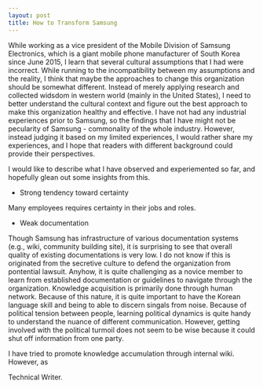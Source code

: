 ```yaml
---
layout: post
title: How to Transform Samsung
---
```


While working as a vice president of the Mobile Division of Samsung Electronics, which is a giant mobile phone manufacturer of South Korea since June 2015, I learn that several cultural assumptions that I had were incorrect. While running to the incompatibility between my assumptions and the reality, I think that maybe the approaches to change this organization should be somewhat different. Instead of merely applying research and collected widsdom in western world (mainly in the United States), I need to better understand the cultural context and figure out the best approach to make this organization healthy and effective. I have not had any industrial experiences prior to Samsung, so the findings that I have might not be pecularity of Samsung - commonality of the whole industry. However, instead judging it based on my limited experiences, I would rather share my experiences, and I hope that readers with different background could provide their perspectives.

I would like to describe what I have observed and experiemented so far, and hopefully glean out some insights from this.

- Strong tendency toward certainty

Many employees requires certainty in their jobs and roles. 

- Weak documentation

Though Samsung has infrastructure of various documentation systems (e.g., wiki, community building site), it is surprising to see that overall quality of existing documentations is very low. I do not know if this is originated from the secretive culture to defend the organization from pontential lawsuit. Anyhow, it is quite challenging as a novice member to learn from established documentation or guidelines to navigate through the organization. Knowledge acquisition is primarily done through human network. Because of this nature, it is quite important to have the Korean language skill and being to able to discern singals from noise. Because of political tension between people, learning political dynamics is quite handy to understand the nuance of different communication. However, getting involved with the political turmoil does not seem to be wise because it could shut off information from one party.

I have tried to promote knowledge accumulation through internal wiki. However, as 

Technical Writer.



